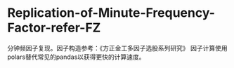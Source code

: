 # Replication-of-Minute-Frequency-Factor-refer-FZ
分钟频因子复现。因子构造参考：《方正金工多因子选股系列研究》 因子计算使用polars替代常见的pandas以获得更快的计算速度。 
